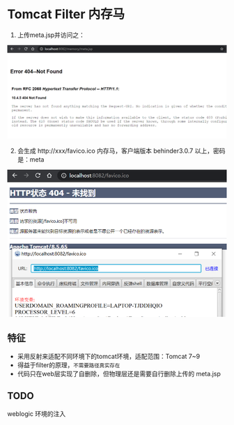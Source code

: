 # Tomcat Filter 内存马

1. 上传meta.jsp并访问之：

![image](https://github.com/metaStor/Filter_MemShell/blob/main/example/1.png)

2. 会生成 http://xxx/favico.ico 内存马，客户端版本 behinder3.0.7 以上，密码是：meta

![image](https://github.com/metaStor/Filter_MemShell/blob/main/example/2.png)




## 特征

* 采用反射来适配不同环境下的tomcat环境，适配范围：Tomcat 7~9
* 得益于filter的原理，`不需要路径真实存在`
* 代码只在web层实现了自删除，但物理层还是需要自行删除上传的 meta.jsp


## TODO

weblogic 环境的注入